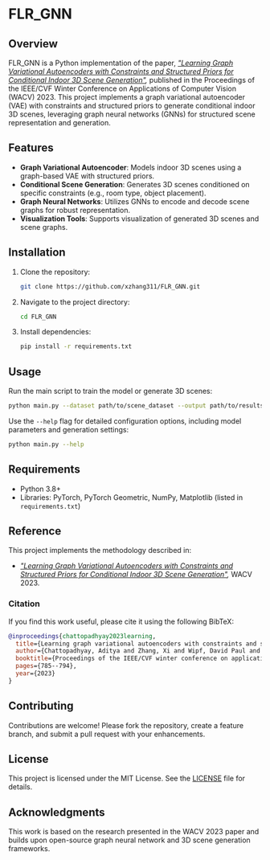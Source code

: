 # FLR_GNN

## Overview
FLR_GNN is a Python implementation of the paper, *["Learning Graph Variational Autoencoders with Constraints and Structured Priors for Conditional Indoor 3D Scene Generation"](https://openaccess.thecvf.com/content/WACV2023/html/Chattopadhyay_Learning_Graph_Variational_Autoencoders_With_Constraints_and_Structured_Priors_WACV_2023_paper.html),* published in the Proceedings of the IEEE/CVF Winter Conference on Applications of Computer Vision (WACV) 2023. This project implements a graph variational autoencoder (VAE) with constraints and structured priors to generate conditional indoor 3D scenes, leveraging graph neural networks (GNNs) for structured scene representation and generation.

## Features
- **Graph Variational Autoencoder**: Models indoor 3D scenes using a graph-based VAE with structured priors.
- **Conditional Scene Generation**: Generates 3D scenes conditioned on specific constraints (e.g., room type, object placement).
- **Graph Neural Networks**: Utilizes GNNs to encode and decode scene graphs for robust representation.
- **Visualization Tools**: Supports visualization of generated 3D scenes and scene graphs.

## Installation
1. Clone the repository:
   ```bash
   git clone https://github.com/xzhang311/FLR_GNN.git
   ```
2. Navigate to the project directory:
   ```bash
   cd FLR_GNN
   ```
3. Install dependencies:
   ```bash
   pip install -r requirements.txt
   ```

## Usage
Run the main script to train the model or generate 3D scenes:
```bash
python main.py --dataset path/to/scene_dataset --output path/to/results --condition room_type
```
Use the `--help` flag for detailed configuration options, including model parameters and generation settings:
```bash
python main.py --help
```

## Requirements
- Python 3.8+
- Libraries: PyTorch, PyTorch Geometric, NumPy, Matplotlib (listed in `requirements.txt`)

## Reference
This project implements the methodology described in:
- *["Learning Graph Variational Autoencoders with Constraints and Structured Priors for Conditional Indoor 3D Scene Generation"](https://openaccess.thecvf.com/content/WACV2023/html/Chattopadhyay_Learning_Graph_Variational_Autoencoders_With_Constraints_and_Structured_Priors_WACV_2023_paper.html),* WACV 2023.

### Citation
If you find this work useful, please cite it using the following BibTeX:
```bibtex
@inproceedings{chattopadhyay2023learning,
  title={Learning graph variational autoencoders with constraints and structured priors for conditional indoor 3d scene generation},
  author={Chattopadhyay, Aditya and Zhang, Xi and Wipf, David Paul and Arora, Himanshu and Vidal, Ren{\'e}},
  booktitle={Proceedings of the IEEE/CVF winter conference on applications of computer vision},
  pages={785--794},
  year={2023}
}
```

## Contributing
Contributions are welcome! Please fork the repository, create a feature branch, and submit a pull request with your enhancements.

## License
This project is licensed under the MIT License. See the [LICENSE](LICENSE) file for details.

## Acknowledgments
This work is based on the research presented in the WACV 2023 paper and builds upon open-source graph neural network and 3D scene generation frameworks.
